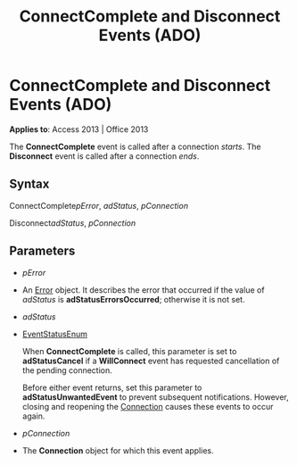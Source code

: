 ﻿---
title: ConnectComplete and Disconnect Events (ADO)
TOCTitle: ConnectComplete and Disconnect Events (ADO)
ms:assetid: 8ecb080b-7fc9-7565-25bd-bd57b983750d
ms:mtpsurl: https://msdn.microsoft.com/en-us/library/JJ249629(v=office.15)
ms:contentKeyID: 48546293
ms.date: 09/18/2015
mtps_version: v=office.15
---

# ConnectComplete and Disconnect Events (ADO)


**Applies to**: Access 2013 | Office 2013

The **ConnectComplete** event is called after a connection *starts*. The **Disconnect** event is called after a connection *ends*.

## Syntax

ConnectComplete*pError*, *adStatus*, *pConnection*

Disconnect*adStatus*, *pConnection*

## Parameters

  - *pError*

  - An [Error](error-object-ado.md) object. It describes the error that occurred if the value of *adStatus* is **adStatusErrorsOccurred**; otherwise it is not set.

  - *adStatus*

  - [EventStatusEnum](eventstatusenum.md)
    
    When **ConnectComplete** is called, this parameter is set to **adStatusCancel** if a **WillConnect** event has requested cancellation of the pending connection.
    
    Before either event returns, set this parameter to **adStatusUnwantedEvent** to prevent subsequent notifications. However, closing and reopening the [Connection](connection-object-ado.md) causes these events to occur again.

  - *pConnection*

  - The **Connection** object for which this event applies.

